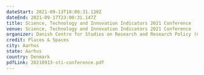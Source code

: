 ```yaml
---
dateStart: 2021-09-13T18:00:31.130Z
dateEnd: 2021-09-17T23:00:31.147Z
title: Science, Technology and Innovation Indicators 2021 Conference
venue: Science, Technology and Innovation Indicators 2021 Conference
organizer: Danish Centre for Studies on Research and Research Policy (CFA)
credit: Places & Spaces
city: Aarhus
state: Aarhus
country: Denmark
pdfLink: 20210913-sti-conference.pdf
---
```


